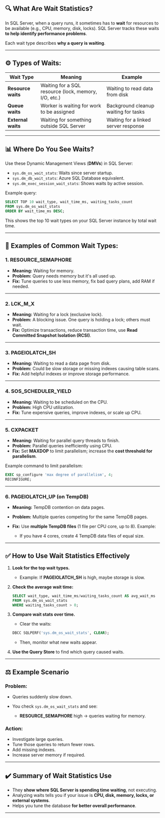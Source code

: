## 🔍 **What Are Wait Statistics?**

In SQL Server, when a query runs, it sometimes has to **wait** for resources to be available (e.g., CPU, memory, disk, locks). SQL Server tracks these waits **to help identify performance problems**.

Each wait type describes **why a query is waiting**.

---

## ⚙️ **Types of Waits:**

| Wait Type          | Meaning                                              | Example                              |
| ------------------ | ---------------------------------------------------- | ------------------------------------ |
| **Resource waits** | Waiting for a SQL resource (lock, memory, I/O, etc.) | Waiting to read data from disk       |
| **Queue waits**    | Worker is waiting for work to be assigned            | Background cleanup waiting for tasks |
| **External waits** | Waiting for something outside SQL Server             | Waiting for a linked server response |

---

## 📊 **Where Do You See Waits?**

Use these Dynamic Management Views (**DMVs**) in SQL Server:

- `sys.dm_os_wait_stats`: Waits since server startup.
- `sys.dm_db_wait_stats`: Azure SQL Database equivalent.
- `sys.dm_exec_session_wait_stats`: Shows waits by active session.

Example query:

```sql
SELECT TOP 10 wait_type, wait_time_ms, waiting_tasks_count
FROM sys.dm_os_wait_stats
ORDER BY wait_time_ms DESC;
```

This shows the top 10 wait types on your SQL Server instance by total wait time.

---

## 🛑 **Examples of Common Wait Types:**

### 1. **RESOURCE_SEMAPHORE**

- **Meaning:** Waiting for memory.
- **Problem:** Query needs memory but it's all used up.
- **Fix:** Tune queries to use less memory, fix bad query plans, add RAM if needed.

---

### 2. **LCK_M_X**

- **Meaning:** Waiting for a lock (exclusive lock).
- **Problem:** A blocking issue. One query is holding a lock; others must wait.
- **Fix:** Optimize transactions, reduce transaction time, use **Read Committed Snapshot Isolation (RCSI)**.

---

### 3. **PAGEIOLATCH_SH**

- **Meaning:** Waiting to read a data page from disk.
- **Problem:** Could be slow storage or missing indexes causing table scans.
- **Fix:** Add helpful indexes or improve storage performance.

---

### 4. **SOS_SCHEDULER_YIELD**

- **Meaning:** Waiting to be scheduled on the CPU.
- **Problem:** High CPU utilization.
- **Fix:** Tune expensive queries, improve indexes, or scale up CPU.

---

### 5. **CXPACKET**

- **Meaning:** Waiting for parallel query threads to finish.
- **Problem:** Parallel queries inefficiently using CPU.
- **Fix:** Set **MAXDOP** to limit parallelism; increase the **cost threshold for parallelism**.

Example command to limit parallelism:

```sql
EXEC sp_configure 'max degree of parallelism', 4;
RECONFIGURE;
```

---

### 6. **PAGEIOLATCH_UP (on TempDB)**

- **Meaning:** TempDB contention on data pages.
- **Problem:** Multiple queries competing for the same TempDB pages.
- **Fix:** Use **multiple TempDB files** (1 file per CPU core, up to 8). Example:

  - If you have 4 cores, create 4 TempDB data files of equal size.

---

## ✅ **How to Use Wait Statistics Effectively**

1. **Look for the top wait types.**

   - Example: If **PAGEIOLATCH_SH** is high, maybe storage is slow.

2. **Check the average wait time:**

   ```sql
   SELECT wait_type, wait_time_ms/waiting_tasks_count AS avg_wait_ms
   FROM sys.dm_os_wait_stats
   WHERE waiting_tasks_count > 0;
   ```

3. **Compare wait stats over time.**

   - Clear the waits:

   ```sql
   DBCC SQLPERF('sys.dm_os_wait_stats', CLEAR);
   ```

   - Then, monitor what new waits appear.

4. **Use the Query Store** to find which query caused waits.

---

## ⚖️ **Example Scenario**

### Problem:

- Queries suddenly slow down.
- You check `sys.dm_os_wait_stats` and see:

  - **RESOURCE_SEMAPHORE** high → queries waiting for memory.

### Action:

- Investigate large queries.
- Tune those queries to return fewer rows.
- Add missing indexes.
- Increase server memory if required.

---

## ✔️ **Summary of Wait Statistics Use**

- They **show where SQL Server is spending time waiting**, not executing.
- Analyzing waits tells you if your issue is **CPU, disk, memory, locks, or external systems**.
- Helps you tune the database **for better overall performance**.

---
